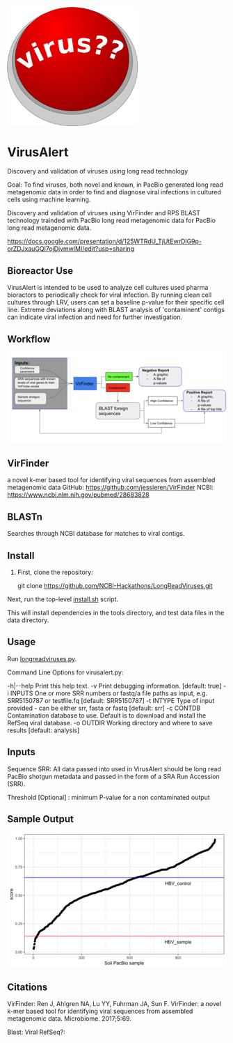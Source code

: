 <img src="./images/virus-button.png" width="300">

# VirusAlert

Discovery and validation of viruses using long read technology

Goal: To find viruses, both novel and known, in PacBio generated long read metagenomic data in order to find and diagnose viral infections in cultured cells using machine learning. 

Discovery and validation of viruses using VirFinder and RPS BLAST technology trainded with PacBio long read metagenomic data for PacBio long read metagenomic data. 

https://docs.google.com/presentation/d/125WTRdU_TjUtEwrDlG9p-orZDJxauGQl7ojDjvmwlMI/edit?usp=sharing



Bioreactor Use
-------------
VirusAlert is intended to be used to analyze cell cultures used pharma bioractors to periodically check for viral infection.
By running clean cell cultures through LRV, users can set a baseline p-value for their specific cell line. Extreme deviations along with BLAST analysis of 'contaminent' contigs can indicate viral infection and need for further investigation.

 
 Workflow
 -------
 <img src="./images/LongReadVirusesWorkflowII.v.2.png" width="900">

VirFinder
---------
 a novel k-mer based tool for identifying viral sequences from assembled metagenomic data
 GitHub: https://github.com/jessieren/VirFinder
 NCBI: https://www.ncbi.nlm.nih.gov/pubmed/28683828
 
 BLASTn
 -----
 Searches through NCBI database for matches to viral contigs. 
 

Install
-------

1) First, clone the repository:

    git clone https://github.com/NCBI-Hackathons/LongReadViruses.git

Next, run the top-level [install.sh][1] script.

This will install dependencies in the tools directory, and test data files in the data directory.

Usage
-----

Run [longreadviruses.py][2]. 

[1]: install.sh
[2]: longreadviruses.py
[3]: usage.txt


Command Line Options for virusalert.py:

-h|--help  Print this help text.
-v         Print debugging information. [default: true]
-i INPUTS  One or more SRR numbers or fastq/a file paths as input,
           e.g. SRR5150787 or testfile.fq [default: SRR5150787]
-t INTYPE  Type of input provided - can be either srr, fasta or fastq
           [default: srr]
-c CONTDB  Contamination database to use. Default is to download and
           install the RefSeq viral database.
-o OUTDIR  Working directory and where to save results [default: analysis]

Inputs
------
Sequence SRR: All data passed into used in VirusAlert should be long read PacBio shotgun metadata and passed in the form of a SRA Run Accession (SRR).

Threshold [Optional] : minimum P-value for a non contaminated output

Sample Output
------------
 <img src="./images/SampleGraph.png" width="900">
 

Citations
---------
VirFinder:
Ren J, Ahlgren NA, Lu YY, Fuhrman JA, Sun F. VirFinder: a novel k-mer based tool for identifying viral sequences from assembled metagenomic data. Microbiome. 2017;5:69.

Blast:
Viral RefSeq?:
